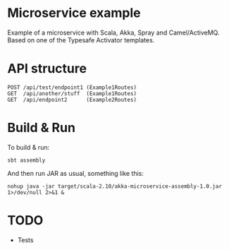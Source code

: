 # Microservice example

Example of a microservice with Scala, Akka, Spray and Camel/ActiveMQ. Based on one of the Typesafe Activator templates.

# API structure

```
POST /api/test/endpoint1 (Example1Routes)
GET  /api/another/stuff  (Example1Routes)
GET  /api/endpoint2      (Example2Routes)
```

# Build & Run

To build & run:
```
sbt assembly
```

And then run JAR as usual, something like this:
```
nohup java -jar target/scala-2.10/akka-microservice-assembly-1.0.jar 1>/dev/null 2>&1 &
```

# TODO
- Tests